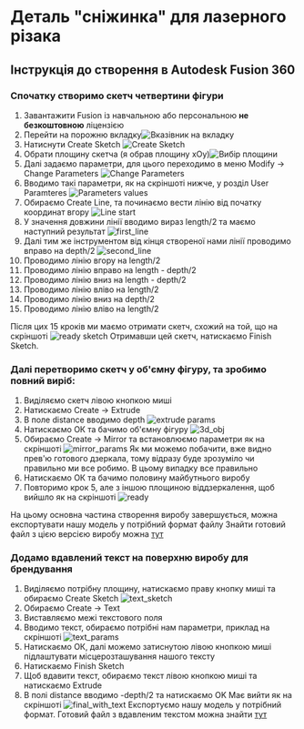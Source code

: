 # Деталь "сніжинка" для лазерного різака

## Інструкція до створення в Autodesk Fusion 360
### Спочатку створимо скетч четвертини фігури
1. Завантажити Fusion із навчальною або персональною **не безкоштовною** ліцензією
2. Перейти на порожню вкладку![Вказівник на вкладку](Screenshots/empty_tab.png)
3. Натиснути Create Sketch ![Create Sketch](Screenshots/create_sketch.png)
4. Обрати площину скетча (я обрав площину xOy)![Вибір площини](Screenshots/select_plane.png)
5. Далі задаємо параметри, для цього переходимо в меню Modify -> Change Parameters ![Change Parameters](Screenshots/change_paramteres.png)
6. Вводимо такі параметри, як на скріншоті нижче, у розділ User Paramteres ![Parameters values](Screenshots/params_values.png)
7. Обираємо Create Line, та починаємо вести лінію від початку координат вгору ![Line start](Screenshots/line_start.png)
8. У значення довжини лінії вводимо вираз length/2 та маємо наступний результат ![first_line](Screenshots/first_line.png)
9. Далі тим же інструментом від кінця створеної нами лінії проводимо вправо на depth/2 ![second_line](Screenshots/second_line.png)
10. Проводимо лінію вгору на length/2
11. Проводимо лінію вправо на length - depth/2
12. Проводимо лінію вниз на length - depth/2
13. Проводимо лінію вліво на length/2
14. Проводимо лінію вниз на depth/2
15. Проводимо лінію вліво на length/2

Після цих 15 кроків ми маємо отримати скетч, схожий на той, що на скріншоті ![ready sketch](Screenshots/ready_sketch.png) 
Отримавши цей скетч, натискаємо Finish Sketch.
### Далі перетворимо скетч у об'ємну фігуру, та зробимо повний виріб:
1. Виділяємо скетч лівою кнопкою миші
2. Натискаємо Create -> Extrude
3. В поле distance вводимо depth ![extrude params](Screenshots/extrude_params.png)
4. Натискаємо ОК та бачимо об'ємну фігуру ![3d_obj](Screenshots/3d_obj.png)
5. Обираємо Create -> Mirror та встановлюємо параметри як на скріншоті ![mirror_params](Screenshots/mirror_params.png)
    Як ми можемо побачити, вже видно прев'ю готового дзеркала, тому відразу буде зрозуміло чи правильно ми все робимо. В цьому випадку все правильно
6. Натискаємо ОК та бачимо половину майбутнього виробу
7. Повторимо крок 5, але з іншою площиною віддзеркалення, щоб вийшло як на скріншоті ![ready](Screenshots/ready.png)

На цьому основна частина створення виробу завершується, можна експортувати нашу модель у потрібний формат файлу
Знайти готовий файл з цією версією виробу можна [тут](Artifacts/final_no_text.dxf)

### Додамо вдавлений текст на поверхню виробу для брендування
1. Виділяємо потрібну площину, натискаємо праву кнопку миші та обираємо Create Sketch ![text_sketch](Screenshots/text_sketch.png)
2. Обираємо Create -> Text
3. Виставляємо межі текстового поля
4. Вводимо текст, обираємо потрібні нам параметри, приклад на скріншоті ![text_params](Screenshots/text_params.png)
5. Натискаємо ОК, далі можемо затиснутою лівою кнопкою миші підлаштувати місцерозташування нашого тексту
6. Натискаємо Finish Sketch
7. Щоб вдавити текст, обираємо текст лівою кнопкою миші та натискаємо Extrude
8. В полі distance вводимо -depth/2 та натискаємо OK
Має вийти як на скріншоті ![final_with_text](Screenshots/final_with_text.png)
Експортуємо нашу модель у потрібний формат. Готовий файл з вдавленим текстом можна знайти [тут](Artifacts/final_with_text.dxf)
